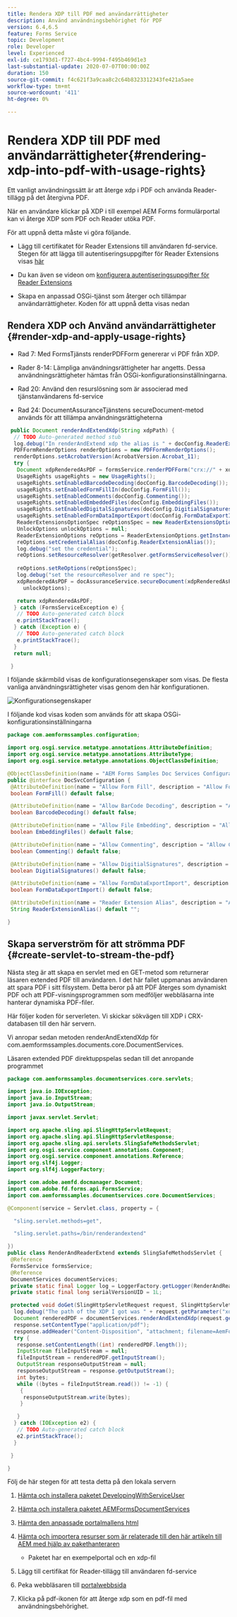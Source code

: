 ```yaml
---
title: Rendera XDP till PDF med användarrättigheter
description: Använd användningsbehörighet för PDF
version: 6.4,6.5
feature: Forms Service
topic: Development
role: Developer
level: Experienced
exl-id: ce1793d1-f727-4bc4-9994-f495b469d1e3
last-substantial-update: 2020-07-07T00:00:00Z
duration: 150
source-git-commit: f4c621f3a9caa8c2c64b8323312343fe421a5aee
workflow-type: tm+mt
source-wordcount: '411'
ht-degree: 0%

---
```


# Rendera XDP till PDF med användarrättigheter{#rendering-xdp-into-pdf-with-usage-rights}

Ett vanligt användningssätt är att återge xdp i PDF och använda Reader-tillägg på det återgivna PDF.

När en användare klickar på XDP i till exempel AEM Forms formulärportal kan vi återge XDP som PDF och Reader utöka PDF.


För att uppnå detta måste vi göra följande.

* Lägg till certifikatet för Reader Extensions till användaren fd-service. Stegen för att lägga till autentiseringsuppgifter för Reader Extensions visas [här](https://experienceleague.adobe.com/docs/experience-manager-65/forms/install-aem-forms/osgi-installation/install-configure-document-services.html?lang=en)


* Du kan även se videon om [konfigurera autentiseringsuppgifter för Reader Extensions](https://experienceleague.adobe.com/docs/experience-manager-learn/forms/document-services/configuring-reader-extension-osgi.html)


* Skapa en anpassad OSGi-tjänst som återger och tillämpar användarrättigheter. Koden för att uppnå detta visas nedan

## Rendera XDP och Använd användarrättigheter {#render-xdp-and-apply-usage-rights}

* Rad 7: Med FormsTjänsts renderPDFForm genererar vi PDF från XDP.

* Rader 8-14: Lämpliga användningsrättigheter har angetts. Dessa användningsrättigheter hämtas från OSGi-konfigurationsinställningarna.

* Rad 20: Använd den resurslösning som är associerad med tjänstanvändarens fd-service

* Rad 24: DocumentAssuranceTjänstens secureDocument-metod används för att tillämpa användningsrättigheterna

```java
 public Document renderAndExtendXdp(String xdpPath) {
  // TODO Auto-generated method stub
  log.debug("In renderAndExtend xdp the alias is " + docConfig.ReaderExtensionAlias());
  PDFFormRenderOptions renderOptions = new PDFFormRenderOptions();
  renderOptions.setAcrobatVersion(AcrobatVersion.Acrobat_11);
  try {
   Document xdpRenderedAsPDF = formsService.renderPDFForm("crx://" + xdpPath, null, renderOptions);
   UsageRights usageRights = new UsageRights();
   usageRights.setEnabledBarcodeDecoding(docConfig.BarcodeDecoding());
   usageRights.setEnabledFormFillIn(docConfig.FormFill());
   usageRights.setEnabledComments(docConfig.Commenting());
   usageRights.setEnabledEmbeddedFiles(docConfig.EmbeddingFiles());
   usageRights.setEnabledDigitalSignatures(docConfig.DigitialSignatures());
   usageRights.setEnabledFormDataImportExport(docConfig.FormDataExportImport());
   ReaderExtensionsOptionSpec reOptionsSpec = new ReaderExtensionsOptionSpec(usageRights, "Sample ARES");
   UnlockOptions unlockOptions = null;
   ReaderExtensionOptions reOptions = ReaderExtensionOptions.getInstance();
   reOptions.setCredentialAlias(docConfig.ReaderExtensionAlias());
   log.debug("set the credential");
   reOptions.setResourceResolver(getResolver.getFormsServiceResolver());
   
   reOptions.setReOptions(reOptionsSpec);
   log.debug("set the resourceResolver and re spec");
   xdpRenderedAsPDF = docAssuranceService.secureDocument(xdpRenderedAsPDF, null, null, reOptions,
     unlockOptions);

   return xdpRenderedAsPDF;
  } catch (FormsServiceException e) {
   // TODO Auto-generated catch block
   e.printStackTrace();
  } catch (Exception e) {
   // TODO Auto-generated catch block
   e.printStackTrace();
  }
  return null;

 }
```

I följande skärmbild visas de konfigurationsegenskaper som visas. De flesta vanliga användningsrättigheter visas genom den här konfigurationen.

![Konfigurationsegenskaper](assets/configurationproperties.gif)

I följande kod visas koden som används för att skapa OSGi-konfigurationsinställningarna

```java
package com.aemformssamples.configuration;

import org.osgi.service.metatype.annotations.AttributeDefinition;
import org.osgi.service.metatype.annotations.AttributeType;
import org.osgi.service.metatype.annotations.ObjectClassDefinition;

@ObjectClassDefinition(name = "AEM Forms Samples Doc Services Configuration", description = "AEM Forms Samples Doc Services Configuration")
public @interface DocSvcConfiguration {
 @AttributeDefinition(name = "Allow Form Fill", description = "Allow Form Fill", type = AttributeType.BOOLEAN)
 boolean FormFill() default false;

 @AttributeDefinition(name = "Allow BarCode Decoding", description = "Allow BarCode Decoding", type = AttributeType.BOOLEAN)
 boolean BarcodeDecoding() default false;

 @AttributeDefinition(name = "Allow File Embedding", description = "Allow File Embedding", type = AttributeType.BOOLEAN)
 boolean EmbeddingFiles() default false;

 @AttributeDefinition(name = "Allow Commenting", description = "Allow Commenting", type = AttributeType.BOOLEAN)
 boolean Commenting() default false;

 @AttributeDefinition(name = "Allow DigitialSignatures", description = "Allow File DigitialSignatures", type = AttributeType.BOOLEAN)
 boolean DigitialSignatures() default false;

 @AttributeDefinition(name = "Allow FormDataExportImport", description = "Allow FormDataExportImport", type = AttributeType.BOOLEAN)
 boolean FormDataExportImport() default false;

 @AttributeDefinition(name = "Reader Extension Alias", description = "Alias of your Reader Extension")
 String ReaderExtensionAlias() default "";

}
```

## Skapa serverström för att strömma PDF {#create-servlet-to-stream-the-pdf}

Nästa steg är att skapa en servlet med en GET-metod som returnerar läsaren extended PDF till användaren. I det här fallet uppmanas användaren att spara PDF i sitt filsystem. Detta beror på att PDF återges som dynamiskt PDF och att PDF-visningsprogrammen som medföljer webbläsarna inte hanterar dynamiska PDF-filer.

Här följer koden för serverleten. Vi skickar sökvägen till XDP i CRX-databasen till den här servern.

Vi anropar sedan metoden renderAndExtendXdp för com.aemformssamples.documents.core.DocumentServices.

Läsaren extended PDF direktuppspelas sedan till det anropande programmet

```java
package com.aemformssamples.documentservices.core.servlets;

import java.io.IOException;
import java.io.InputStream;
import java.io.OutputStream;

import javax.servlet.Servlet;

import org.apache.sling.api.SlingHttpServletRequest;
import org.apache.sling.api.SlingHttpServletResponse;
import org.apache.sling.api.servlets.SlingSafeMethodsServlet;
import org.osgi.service.component.annotations.Component;
import org.osgi.service.component.annotations.Reference;
import org.slf4j.Logger;
import org.slf4j.LoggerFactory;

import com.adobe.aemfd.docmanager.Document;
import com.adobe.fd.forms.api.FormsService;
import com.aemformssamples.documentservices.core.DocumentServices;

@Component(service = Servlet.class, property = {

  "sling.servlet.methods=get",

  "sling.servlet.paths=/bin/renderandextend"

})
public class RenderAndReaderExtend extends SlingSafeMethodsServlet {
 @Reference
 FormsService formsService;
 @Reference
 DocumentServices documentServices;
 private static final Logger log = LoggerFactory.getLogger(RenderAndReaderExtend.class);
 private static final long serialVersionUID = 1L;

 protected void doGet(SlingHttpServletRequest request, SlingHttpServletResponse response) {
  log.debug("The path of the XDP I got was " + request.getParameter("xdpPath"));
  Document renderedPDF = documentServices.renderAndExtendXdp(request.getParameter("xdpPath"));
  response.setContentType("application/pdf");
  response.addHeader("Content-Disposition", "attachment; filename=AemFormsRocks.pdf");
  try {
   response.setContentLength((int) renderedPDF.length());
   InputStream fileInputStream = null;
   fileInputStream = renderedPDF.getInputStream();
   OutputStream responseOutputStream = null;
   responseOutputStream = response.getOutputStream();
   int bytes;
   while ((bytes = fileInputStream.read()) != -1) {
    {
     responseOutputStream.write(bytes);
    }

   }
  } catch (IOException e2) {
   // TODO Auto-generated catch block
   e2.printStackTrace();
  }

 }

}
```

Följ de här stegen för att testa detta på den lokala servern
1. [Hämta och installera paketet DevelopingWithServiceUser](/help/forms/assets/common-osgi-bundles/DevelopingWithServiceUser.jar)
1. [Hämta och installera paketet AEMFormsDocumentServices](/help/forms/assets/common-osgi-bundles/AEMFormsDocumentServices.core-1.0-SNAPSHOT.jar)

1. [Hämta den anpassade portalmallens html](assets/render-and-extend-template.zip)
1. [Hämta och importera resurser som är relaterade till den här artikeln till AEM med hjälp av pakethanteraren](assets/renderandextendxdp.zip)
   * Paketet har en exempelportal och en xdp-fil
1. Lägg till certifikat för Reader-tillägg till användaren fd-service
1. Peka webbläsaren till [portalwebbsida](http://localhost:4502/content/AemForms/ReaderExtensionsXdp.html)
1. Klicka på pdf-ikonen för att återge xdp som en pdf-fil med användningsbehörighet.
